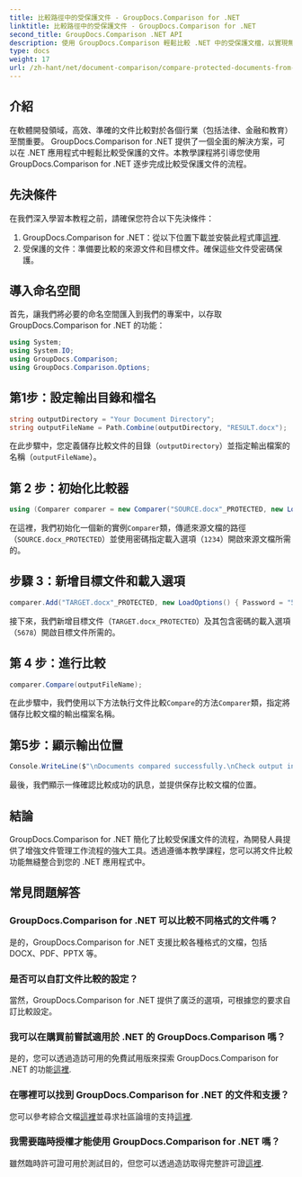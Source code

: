 ```yaml
---
title: 比較路徑中的受保護文件 - GroupDocs.Comparison for .NET
linktitle: 比較路徑中的受保護文件 - GroupDocs.Comparison for .NET
second_title: GroupDocs.Comparison .NET API
description: 使用 GroupDocs.Comparison 輕鬆比較 .NET 中的受保護文檔，以實現無縫整合。增強您的文件管理工作流程。
type: docs
weight: 17
url: /zh-hant/net/document-comparison/compare-protected-documents-from-path/
---
```

## 介紹
在軟體開發領域，高效、準確的文件比較對於各個行業（包括法律、金融和教育）至關重要。 GroupDocs.Comparison for .NET 提供了一個全面的解決方案，可以在 .NET 應用程式中輕鬆比較受保護的文件。本教學課程將引導您使用 GroupDocs.Comparison for .NET 逐步完成比較受保護文件的流程。
## 先決條件
在我們深入學習本教程之前，請確保您符合以下先決條件：
1.  GroupDocs.Comparison for .NET：從以下位置下載並安裝此程式庫[這裡](https://releases.groupdocs.com/comparison/net/).
2. 受保護的文件：準備要比較的來源文件和目標文件。確保這些文件受密碼保護。

## 導入命名空間
首先，讓我們將必要的命名空間匯入到我們的專案中，以存取 GroupDocs.Comparison for .NET 的功能：
```csharp
using System;
using System.IO;
using GroupDocs.Comparison;
using GroupDocs.Comparison.Options;
```

## 第1步：設定輸出目錄和檔名
```csharp
string outputDirectory = "Your Document Directory";
string outputFileName = Path.Combine(outputDirectory, "RESULT.docx");
```
在此步驟中，您定義儲存比較文件的目錄（`outputDirectory`）並指定輸出檔案的名稱（`outputFileName`）。
## 第 2 步：初始化比較器
```csharp
using (Comparer comparer = new Comparer("SOURCE.docx"_PROTECTED, new LoadOptions(){ Password = "1234" }))
```
在這裡，我們初始化一個新的實例`Comparer`類，傳遞來源文檔的路徑（`SOURCE.docx_PROTECTED`）並使用密碼指定載入選項（`1234`）開啟來源文檔所需的。
## 步驟 3：新增目標文件和載入選項
```csharp
comparer.Add("TARGET.docx"_PROTECTED, new LoadOptions() { Password = "5678" });
```
接下來，我們新增目標文件（`TARGET.docx_PROTECTED`）及其包含密碼的載入選項（`5678`）開啟目標文件所需的。
## 第 4 步：進行比較
```csharp
comparer.Compare(outputFileName);
```
在此步驟中，我們使用以下方法執行文件比較`Compare`的方法`Comparer`類，指定將儲存比較文檔的輸出檔案名稱。
## 第5步：顯示輸出位置
```csharp
Console.WriteLine($"\nDocuments compared successfully.\nCheck output in {Directory.GetCurrentDirectory()}.");
```
最後，我們顯示一條確認比較成功的訊息，並提供保存比較文檔的位置。

## 結論
GroupDocs.Comparison for .NET 簡化了比較受保護文件的流程，為開發人員提供了增強文件管理工作流程的強大工具。透過遵循本教學課程，您可以將文件比較功能無縫整合到您的 .NET 應用程式中。
## 常見問題解答
### GroupDocs.Comparison for .NET 可以比較不同格式的文件嗎？
是的，GroupDocs.Comparison for .NET 支援比較各種格式的文檔，包括 DOCX、PDF、PPTX 等。
### 是否可以自訂文件比較的設定？
當然，GroupDocs.Comparison for .NET 提供了廣泛的選項，可根據您的要求自訂比較設定。
### 我可以在購買前嘗試適用於 .NET 的 GroupDocs.Comparison 嗎？
是的，您可以透過造訪可用的免費試用版來探索 GroupDocs.Comparison for .NET 的功能[這裡](https://releases.groupdocs.com/).
### 在哪裡可以找到 GroupDocs.Comparison for .NET 的文件和支援？
您可以參考綜合文檔[這裡](https://reference.groupdocs.com/comparison/net/)並尋求社區論壇的支持[這裡](https://forum.groupdocs.com/c/comparison/12).
### 我需要臨時授權才能使用 GroupDocs.Comparison for .NET 嗎？
雖然臨時許可證可用於測試目的，但您可以透過造訪取得完整許可證[這裡](https://purchase.groupdocs.com/buy).